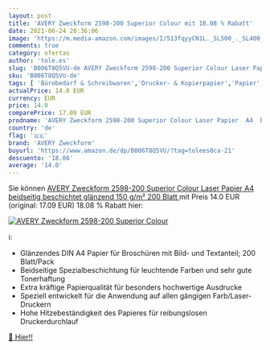 ```yaml
---
layout: post
title: 'AVERY Zweckform 2598-200 Superior Colour mit 18.08 % Rabatt'
date: 2021-06-24 20:36:06
image: 'https://m.media-amazon.com/images/I/513fqyyCN1L._SL500_._SL400_.jpg'
comments: true
category: ofertas
author: 'tole.es'
slug: 'B006T8Q5VU-de AVERY Zweckform 2598-200 Superior Colour Laser Papier A4...'
sku: 'B006T8Q5VU-de'
tags: [ 'Bürobedarf & Schreibwaren','Drucker- & Kopierpapier','Papier','Papier für Tintenstrahldrucker','Papierprodukte','avery zweckform', ]
actualPrice: 14.0 EUR
currency: EUR
price: 14.0
comparePrice: 17.09 EUR
prodname: 'AVERY Zweckform 2598-200 Superior Colour Laser Papier  A4  beidseitig beschichtet  glänzend  150 g/m²  200 Blatt '
country: 'de'
flag: '🇩🇪'
brand: 'AVERY Zweckform'
buyurl: 'https://www.amazon.de/dp/B006T8Q5VU/?tag=tolees0ca-21'
descuento: '18.08'
average: '14.0'
---
```


Sie können [AVERY Zweckform 2598-200 Superior Colour Laser Papier  A4  beidseitig beschichtet  glänzend  150 g/m²  200 Blatt ](https://www.amazon.de/dp/B006T8Q5VU/?tag=tolees0ca-21) mit Preis 14.0 EUR (original: 17.09 EUR) 18.08 % Rabatt hier:

[![AVERY Zweckform 2598-200 Superior Colour](https://m.media-amazon.com/images/I/513fqyyCN1L._SL500_._SL400_.jpg)](https://www.amazon.de/dp/B006T8Q5VU/?tag=tolees0ca-21)

ℹ️:

- Glänzendes DIN A4 Papier für Broschüren mit Bild- und Textanteil; 200 Blatt/Pack
- Beidseitige Spezialbeschichtung für leuchtende Farben und sehr gute Tonerhaftung
- Extra kräftige Papierqualität für besonders hochwertige Ausdrucke
- Speziell entwickelt für die Anwendung auf allen gängigen Farb/Laser-Druckern
- Hohe Hitzebeständigkeit des Papieres für reibungslosen Druckerdurchlauf

[🛒 Hier!!](https://www.amazon.de/dp/B006T8Q5VU/?tag=tolees0ca-21)
